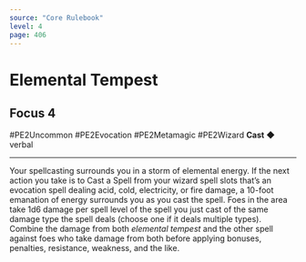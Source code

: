 ```yaml
---
source: "Core Rulebook"
level: 4
page: 406
---
```


# Elemental Tempest
## Focus 4
#PE2Uncommon #PE2Evocation #PE2Metamagic #PE2Wizard
**Cast** ◆ verbal

-----
Your spellcasting surrounds you in a storm of elemental energy. If the next action you take is to Cast a Spell from your wizard spell slots that’s an evocation spell dealing acid, cold, electricity, or fire damage, a 10-foot emanation of energy surrounds you as you cast the spell. Foes in the area take 1d6 damage per spell level of the spell you just cast of the same damage type the spell deals (choose one if it deals multiple types). Combine the damage from both *elemental tempest* and the other spell against foes who take damage from both before applying bonuses, penalties, resistance, weakness, and the like.